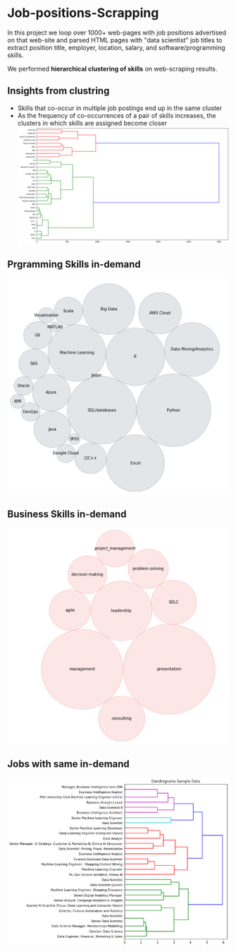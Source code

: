 # Job-positions-Scrapping
In this project we loop over 1000+ web-pages with job positions advertised on that web-site and parsed HTML pages with "data scientist" job titles
to extract position title, employer, location, salary, and software/programming skills.

We performed **hierarchical clustering of skills** on web-scraping results.


## Insights from clustring

- Skills that co-occur in multiple job postings end up in the same cluster
- As the frequency of co-occurrences of a pair of skills increases, the clusters in which skills are assigned become closer
![Image](Images/ClustringSkills.png)


## Prgramming Skills in-demand

![Image](Images/ProgrammingSkills.png)

## Business Skills in-demand

![Image](Images/BusinessSkills.png)

## Jobs with same in-demand

![Image](Images/ClustringJobs.png)

